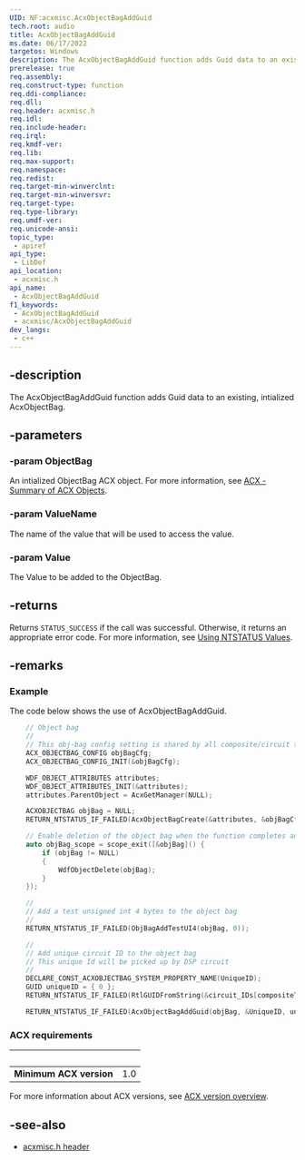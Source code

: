 ```yaml
---
UID: NF:acxmisc.AcxObjectBagAddGuid
tech.root: audio
title: AcxObjectBagAddGuid
ms.date: 06/17/2022
targetos: Windows
description: The AcxObjectBagAddGuid function adds Guid data to an existing, intialized AcxObjectBag. 
prerelease: true
req.assembly: 
req.construct-type: function
req.ddi-compliance: 
req.dll: 
req.header: acxmisc.h
req.idl: 
req.include-header: 
req.irql: 
req.kmdf-ver: 
req.lib: 
req.max-support: 
req.namespace: 
req.redist: 
req.target-min-winverclnt: 
req.target-min-winversvr: 
req.target-type: 
req.type-library: 
req.umdf-ver: 
req.unicode-ansi: 
topic_type:
 - apiref
api_type:
 - LibDef
api_location:
 - acxmisc.h
api_name:
 - AcxObjectBagAddGuid
f1_keywords:
 - AcxObjectBagAddGuid
 - acxmisc/AcxObjectBagAddGuid
dev_langs:
 - c++
---
```


## -description

The AcxObjectBagAddGuid function adds Guid data to an existing, intialized AcxObjectBag. 

## -parameters

### -param ObjectBag

An intialized ObjectBag ACX object. For more information, see [ACX - Summary of ACX Objects](/windows-hardware/drivers/audio/acx-summary-of-objects).

### -param ValueName

The name of the value that will be used to access the value.

### -param Value

The Value to be added to the ObjectBag.

## -returns

Returns `STATUS_SUCCESS` if the call was successful. Otherwise, it returns an appropriate error code. For more information, see [Using NTSTATUS Values](/windows-hardware/drivers/kernel/using-ntstatus-values).

## -remarks

### Example

The code below shows the use of AcxObjectBagAddGuid.

```cpp
    // Object bag
    //
    // This obj-bag config setting is shared by all composite/circuit templates.
    ACX_OBJECTBAG_CONFIG objBagCfg;
    ACX_OBJECTBAG_CONFIG_INIT(&objBagCfg);

    WDF_OBJECT_ATTRIBUTES attributes;
    WDF_OBJECT_ATTRIBUTES_INIT(&attributes);
    attributes.ParentObject = AcxGetManager(NULL);

    ACXOBJECTBAG objBag = NULL;
    RETURN_NTSTATUS_IF_FAILED(AcxObjectBagCreate(&attributes, &objBagCfg, &objBag));

    // Enable deletion of the object bag when the function completes and goes out of scope
    auto objBag_scope = scope_exit([&objBag]() {
        if (objBag != NULL)
        {
            WdfObjectDelete(objBag);
        }
    });

    //
    // Add a test unsigned int 4 bytes to the object bag
    //
    RETURN_NTSTATUS_IF_FAILED(ObjBagAddTestUI4(objBag, 0));

    //
    // Add unique circuit ID to the object bag
    // This unique Id will be picked up by DSP circuit
    //
    DECLARE_CONST_ACXOBJECTBAG_SYSTEM_PROPERTY_NAME(UniqueID);
    GUID uniqueID = { 0 };
    RETURN_NTSTATUS_IF_FAILED(RtlGUIDFromString(&circuit_IDs[compositeType], &uniqueID));

    RETURN_NTSTATUS_IF_FAILED(AcxObjectBagAddGuid(objBag, &UniqueID, uniqueID));
```

### ACX requirements

| &nbsp; | &nbsp; |
| ---- |:---- |
| **Minimum ACX version** | 1.0 |

For more information about ACX versions, see [ACX version overview](/windows-hardware/drivers/audio/acx-version-overview).

## -see-also

- [acxmisc.h header](index.md)
